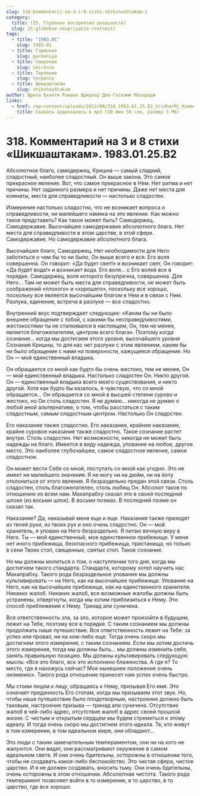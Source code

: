 ```yaml
---
slug: 318-kommentarij-na-3-i-8-stihi-shikshashtakam-1
category:
  title: (25. Глубокое восприятие реальности)
  slug: 25-glubokoe-vospriyatie-realnosti
tags:
  - title: "1983.01"
    slug: 1983-01
  - title: Гармония
    slug: garmoniya
  - title: Смирение
    slug: smirenie
  - title: Терпение
    slug: terpenie
  - title: Шикшаштакам
    slug: shikshashtakam
author: Шрила Бхакти Ракшак Шридхар Дев-Госвами Махарадж
links:
  - href: /wp-content/uploads/2012/08/318_1983.01.25.B2_SridharMj_Kommentariy_na_3_i_8_stihi_Siksastakam.mp3
    title: Скачать аудиозапись в mp3 (10 мин 50 сек, размер 5 Мб)
---
```


# 318. Комментарий на 3 и 8 стихи «Шикшаштакам». 1983.01.25.B2

Абсолютное благо, самодержец, Кришна — самый сладкий, сладостный, наиболее сладостный. Он выше закона. Это самое прекрасное явление. Вот, что самое прекрасное в Нем. Нет ритма и нет причины. Нет заданного размера и нет причины. Даже нет места для комнаты, места для справедливости — настолько сладостен.

Измерение настолько сладостно, что не возникает вопроса о справедливости, ни малейшего намека на это явление. Как можно такое представить? Как такое может быть? Самодержец. Самодержавие. Высочайшее самодержавие абсолютного блага. Нет места для справедливости в этом царстве, в этой сфере. Самодержавие. Но самодержавие абсолютного блага.

Высочайшее благо, Самодержец. Нет необходимости для Него заботиться о чем бы то ни было, Он выше всего и вся. Его воля совершенна. Он говорит: «Да будет свет!» и возникает свет, Он говорит: «Да будет вода!» и возникает вода. Его воля… с Его волей все в порядке. Самодержец, воля которого безупречна, совершенна. Для Него… Там не может быть места для справедливости, не может быть соображений «плохого» и «хорошего», поскольку все хорошо, поскольку все является высочайшим благом в Нем и в связи с Ним. Разлука, единение, встреча в разлуке — все сладостно.

Внутренний вкус подтверждает следующее: «Каким бы ни было внешнее обращение с тобой, с какими бы несправедливостями, жестокостями ты не сталкивался в настоящем, Он, тем не менее, является благожелателем, центром всего блага». Поэтому когда сознание… когда мы достигаем этого уровня, высочайшего уровня Сознания Кришны, то для нас нет разлуки с этим явлением, каким бы ни было обращение с нами на поверхности, кажущееся обращение. Но Он — мой единственный владыка.

Он обращается со мной как будто бы очень жестоко, тем не менее, Он — мой единственный владыка. Настолько сладостен Он. Никто другой. Он — единственный владыка всего моего существования, и никто другой. Хотя как будто бы казалось, я чувствую, что со мной обращается… Он обращается со мной в высшей степени сурово и жестоко, но Он столь сладостен. Я не думаю… никогда не думаю о любой иной альтернативе, о том, чтобы расстаться с таким сладостным, самым сладостным центром. Настолько Он сладостен.

Его наказание также сладостно. Его наказание, крайнее наказание, крайне суровое наказание также сладостно. Такое сознание растет внутри. Столь сладостен. Нет возможности, никогда не может быть надежды на благо. Имеется в виду надежда, упование на любое, другое место. Это наиболее глубочайшее, самое сладостное явление, самое сладостное.

Он может вести Себя со мной, поступать со мной как угодно. Это не имеет ни малейшего значения. Я не могу ни на дюйм, ни на йоту отклониться от этого явления. Я безраздельно предан этой связи. Столь сладостен, столь благожелателен, столь любящ Он. Абсолют таков по отношению ко всем нам. Махапрабху сказал это в своей последней шлоке (из восьми шлок). В восьми поэмах. В последней поэме он сказал так.

Наказание? Да, наказывай меня еще и еще. Наказания также приходят из твоей руки, из твоих рук и оно очень сладостно. Он — мой хранитель, я уповаю на Него безраздельно. Я питаю вечную веру в Него. Ты — мой единственный, мое единственное прибежище. У меня нет иного прибежища, безопасного прибежища, пристанища, но только в сени Твоих стоп, священных, святых стоп. Такое сознание.

Но мы должны молиться о том, о наступлении того дня, когда мы достигнем такого стандарта. Стандарта, которому хотел научить нас Махапрабху. Такого рода безраздельное упование мы должны культивировать — на Него, как на высочайшее прибежище. Упование на Него, как на высочайшее прибежище, как на единственного хранителя. Никаких жалоб. Никаких жалоб, все возможные жалобы должны быть устранены, отвергнуты, когда мы хотим приблизиться к Нему. Это способ приближения к Нему. Тринад апи суничена.

Вся ответственность зла, за зло, которое может произойти в будущем, лежит на Тебе, поэтому все в порядке. С таким сознанием мы должны продолжать наше путешествие. Вся ответственность лежит на Тебе: за успех или провал, ни на ком-либо еще. Тогда очень скоро мы достигнем этого измерения, с таким сознанием. Если мы хотим достичь этого измерения, тогда мы должны быть… мы должны изменить себя, занять правильную позицию. Мы должны культивировать следующую мысль: «Все это благо, все это исполнено блаженства. А где я? То место, где я нахожусь сейчас? Мое нынешнее положение очень низменно». Такого рода отношение принесет нам успех очень быстро.

Мы стоим лицом к лицу, обращаясь к Нему, призывая Его имя. Это означает преданность Его стопам, когда мы призываем этот звук. Но, чтобы наше путешествие было плодотворным, настроение должно быть таковым, настроение призыва — тринад апи суничена. Отсутствие жалоб в чей-либо адрес, отсутствие жалоб в адрес своей прошлой жизни. С чистым и открытым сердцем мы будем стремиться к этому идеалу. И тогда очень скоро мы достигнем этого идеала. Те, кто живут в том измерении, в том идеальном мире, они обладают…

Это люди с таким замечательным темпераментом, они ни на кого не жалуются. Они видят, они рассматривают окружение в самом идеальном свете. И они очень бдительны, осторожны в отношении того, чтобы не создавать какое-либо беспокойство. Это чистая сфера, чистое царство. И я не должен создавать, вносить тьму. Они очень бдительны, очень осторожны в этом отношении. Абсолютная чистота. Такого рода темперамент позволяет войти в то измерение, в то царство, в то царство, где все хорошо.

